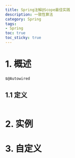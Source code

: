 ```yaml
---
title: Spring注解@Scope最佳实践
description: 一致性算法
category: Spring
tags:
- Spring
toc: true
toc_sticky: true
---
```


# 1. 概述

s`@Autowired`

## 1.1 定义

```java

```

# 2. 实例

# 3. 自定义
